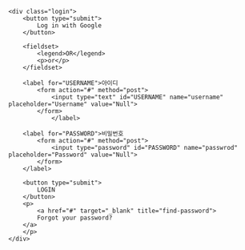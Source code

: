 <!DOCTYPE html>
<html>
	<head>
		<link rel="stylesheet" href="style.css">
	</head>
	
	<div class="login">
		<button type="submit">
			Log in with Google
		</button>
		
		<fieldset>
			<legend>OR</legend>
			<p>or</p>
		</fieldset>
		
		<label for="USERNAME">아이디
			<form action="#" method="post">
				<input type="text" id="USERNAME" name="username" placeholder="Username" value="Null">
			</form>
				</label>
		
		<label for="PASSWORD">비밀번호
			<form action="#" method="post">
				<input type="password" id="PASSWORD" name="passwrod" placeholder="Password" value="Null">
			</form>
		</label>
		
		<button type="submit">
			LOGIN
		</button>
		<p>
			<a href="#" target="_blank" title="find-password">
			Forgot your password?
		</a>
		</p>
	</div>
	
	
	
	
</html>
